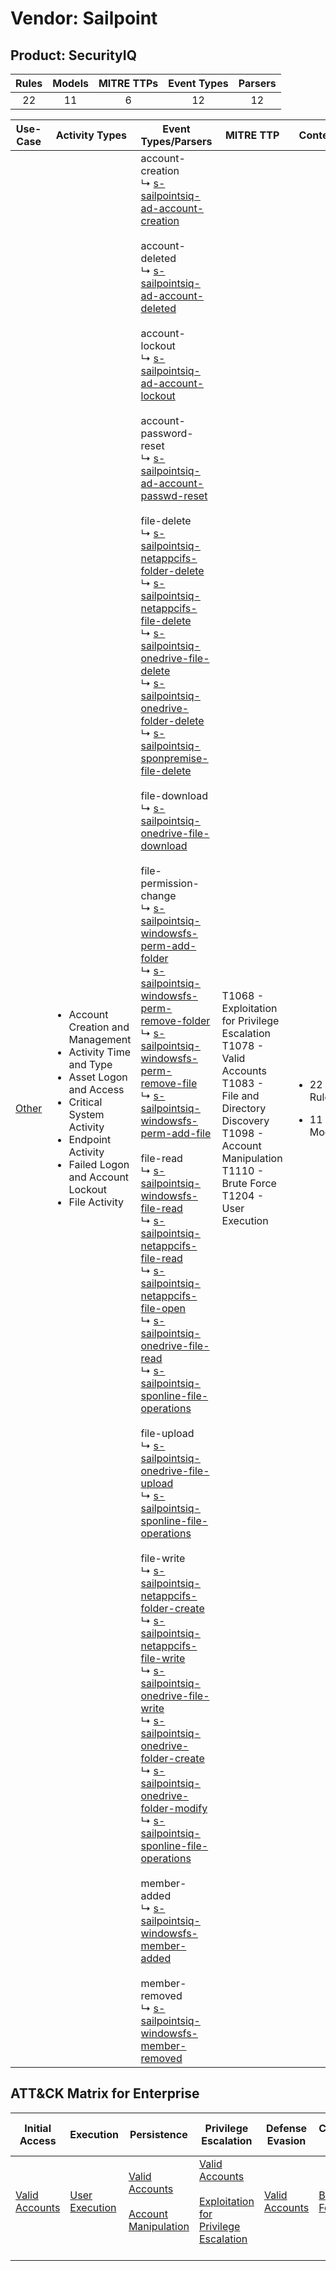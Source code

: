 Vendor: Sailpoint
=================
Product: SecurityIQ
-------------------
| Rules | Models | MITRE TTPs | Event Types | Parsers |
|:-----:|:------:|:----------:|:-----------:|:-------:|
|  22   |   11   |     6      |     12      |   12    |

|               Use-Case                | Activity Types                                                                                                                                                                                                                             | Event Types/Parsers                                                                                                                                                                                                                                                                                                                                                                                                                                                                                                                                                                                                                                                                                                                                                                                                                                                                                                                                                                                                                                                                                                                                                                                                                                                                                                                                                                                                                                                                                                                                                                                                                                                                                                                                                                                                                                                                                                                                                                                                                                                                                                                                                                                                                                                                                                                                                                                                                                                                                                                                                                                                                                                                                                                                                                                                                                                                                                                                                                                                                                                                                                                                                                                                                                                                                                                                                                                                                                                                                                                                                                                                                                                                         | MITRE TTP                                                                                                                                                                                            | Content                                               |
|:-------------------------------------:| ------------------------------------------------------------------------------------------------------------------------------------------------------------------------------------------------------------------------------------------ | ------------------------------------------------------------------------------------------------------------------------------------------------------------------------------------------------------------------------------------------------------------------------------------------------------------------------------------------------------------------------------------------------------------------------------------------------------------------------------------------------------------------------------------------------------------------------------------------------------------------------------------------------------------------------------------------------------------------------------------------------------------------------------------------------------------------------------------------------------------------------------------------------------------------------------------------------------------------------------------------------------------------------------------------------------------------------------------------------------------------------------------------------------------------------------------------------------------------------------------------------------------------------------------------------------------------------------------------------------------------------------------------------------------------------------------------------------------------------------------------------------------------------------------------------------------------------------------------------------------------------------------------------------------------------------------------------------------------------------------------------------------------------------------------------------------------------------------------------------------------------------------------------------------------------------------------------------------------------------------------------------------------------------------------------------------------------------------------------------------------------------------------------------------------------------------------------------------------------------------------------------------------------------------------------------------------------------------------------------------------------------------------------------------------------------------------------------------------------------------------------------------------------------------------------------------------------------------------------------------------------------------------------------------------------------------------------------------------------------------------------------------------------------------------------------------------------------------------------------------------------------------------------------------------------------------------------------------------------------------------------------------------------------------------------------------------------------------------------------------------------------------------------------------------------------------------------------------------------------------------------------------------------------------------------------------------------------------------------------------------------------------------------------------------------------------------------------------------------------------------------------------------------------------------------------------------------------------------------------------------------------------------------------------------------------------------- | ---------------------------------------------------------------------------------------------------------------------------------------------------------------------------------------------------- | ----------------------------------------------------- |
| [Other](../UseCases/usecase_other.md) | <ul><li>Account Creation and Management</li><li>Activity Time  and Type</li><li>Asset Logon and Access</li><li>Critical System Activity</li><li>Endpoint Activity</li><li>Failed Logon and Account Lockout</li><li>File Activity</li></ul> |  account-creation<br> ↳ [s-sailpointsiq-ad-account-creation](../Parsers/parserContent_s-sailpointsiq-ad-account-creation.md)<br><br> account-deleted<br> ↳ [s-sailpointsiq-ad-account-deleted](../Parsers/parserContent_s-sailpointsiq-ad-account-deleted.md)<br><br> account-lockout<br> ↳ [s-sailpointsiq-ad-account-lockout](../Parsers/parserContent_s-sailpointsiq-ad-account-lockout.md)<br><br> account-password-reset<br> ↳ [s-sailpointsiq-ad-account-passwd-reset](../Parsers/parserContent_s-sailpointsiq-ad-account-passwd-reset.md)<br><br> file-delete<br> ↳ [s-sailpointsiq-netappcifs-folder-delete](../Parsers/parserContent_s-sailpointsiq-netappcifs-folder-delete.md)<br> ↳ [s-sailpointsiq-netappcifs-file-delete](../Parsers/parserContent_s-sailpointsiq-netappcifs-file-delete.md)<br> ↳ [s-sailpointsiq-onedrive-file-delete](../Parsers/parserContent_s-sailpointsiq-onedrive-file-delete.md)<br> ↳ [s-sailpointsiq-onedrive-folder-delete](../Parsers/parserContent_s-sailpointsiq-onedrive-folder-delete.md)<br> ↳ [s-sailpointsiq-sponpremise-file-delete](../Parsers/parserContent_s-sailpointsiq-sponpremise-file-delete.md)<br><br> file-download<br> ↳ [s-sailpointsiq-onedrive-file-download](../Parsers/parserContent_s-sailpointsiq-onedrive-file-download.md)<br><br> file-permission-change<br> ↳ [s-sailpointsiq-windowsfs-perm-add-folder](../Parsers/parserContent_s-sailpointsiq-windowsfs-perm-add-folder.md)<br> ↳ [s-sailpointsiq-windowsfs-perm-remove-folder](../Parsers/parserContent_s-sailpointsiq-windowsfs-perm-remove-folder.md)<br> ↳ [s-sailpointsiq-windowsfs-perm-remove-file](../Parsers/parserContent_s-sailpointsiq-windowsfs-perm-remove-file.md)<br> ↳ [s-sailpointsiq-windowsfs-perm-add-file](../Parsers/parserContent_s-sailpointsiq-windowsfs-perm-add-file.md)<br><br> file-read<br> ↳ [s-sailpointsiq-windowsfs-file-read](../Parsers/parserContent_s-sailpointsiq-windowsfs-file-read.md)<br> ↳ [s-sailpointsiq-netappcifs-file-read](../Parsers/parserContent_s-sailpointsiq-netappcifs-file-read.md)<br> ↳ [s-sailpointsiq-netappcifs-file-open](../Parsers/parserContent_s-sailpointsiq-netappcifs-file-open.md)<br> ↳ [s-sailpointsiq-onedrive-file-read](../Parsers/parserContent_s-sailpointsiq-onedrive-file-read.md)<br> ↳ [s-sailpointsiq-sponline-file-operations](../Parsers/parserContent_s-sailpointsiq-sponline-file-operations.md)<br><br> file-upload<br> ↳ [s-sailpointsiq-onedrive-file-upload](../Parsers/parserContent_s-sailpointsiq-onedrive-file-upload.md)<br> ↳ [s-sailpointsiq-sponline-file-operations](../Parsers/parserContent_s-sailpointsiq-sponline-file-operations.md)<br><br> file-write<br> ↳ [s-sailpointsiq-netappcifs-folder-create](../Parsers/parserContent_s-sailpointsiq-netappcifs-folder-create.md)<br> ↳ [s-sailpointsiq-netappcifs-file-write](../Parsers/parserContent_s-sailpointsiq-netappcifs-file-write.md)<br> ↳ [s-sailpointsiq-onedrive-file-write](../Parsers/parserContent_s-sailpointsiq-onedrive-file-write.md)<br> ↳ [s-sailpointsiq-onedrive-folder-create](../Parsers/parserContent_s-sailpointsiq-onedrive-folder-create.md)<br> ↳ [s-sailpointsiq-onedrive-folder-modify](../Parsers/parserContent_s-sailpointsiq-onedrive-folder-modify.md)<br> ↳ [s-sailpointsiq-sponline-file-operations](../Parsers/parserContent_s-sailpointsiq-sponline-file-operations.md)<br><br> member-added<br> ↳ [s-sailpointsiq-windowsfs-member-added](../Parsers/parserContent_s-sailpointsiq-windowsfs-member-added.md)<br><br> member-removed<br> ↳ [s-sailpointsiq-windowsfs-member-removed](../Parsers/parserContent_s-sailpointsiq-windowsfs-member-removed.md)<br> | T1068 - Exploitation for Privilege Escalation<br>T1078 - Valid Accounts<br>T1083 - File and Directory Discovery<br>T1098 - Account Manipulation<br>T1110 - Brute Force<br>T1204 - User Execution<br> | <ul><li>22 Rules</li></ul><ul><li>11 Models</li></ul> |

ATT&CK Matrix for Enterprise
----------------------------
| Initial Access                                                      | Execution                                                           | Persistence                                                                                                                                  | Privilege Escalation                                                                                                                                          | Defense Evasion                                                     | Credential Access                                                | Discovery                                                                         | Lateral Movement | Collection | Command and Control | Exfiltration | Impact |
| ------------------------------------------------------------------- | ------------------------------------------------------------------- | -------------------------------------------------------------------------------------------------------------------------------------------- | ------------------------------------------------------------------------------------------------------------------------------------------------------------- | ------------------------------------------------------------------- | ---------------------------------------------------------------- | --------------------------------------------------------------------------------- | ---------------- | ---------- | ------------------- | ------------ | ------ |
| [Valid Accounts](https://attack.mitre.org/techniques/T1078)<br><br> | [User Execution](https://attack.mitre.org/techniques/T1204)<br><br> | [Valid Accounts](https://attack.mitre.org/techniques/T1078)<br><br>[Account Manipulation](https://attack.mitre.org/techniques/T1098)<br><br> | [Valid Accounts](https://attack.mitre.org/techniques/T1078)<br><br>[Exploitation for Privilege Escalation](https://attack.mitre.org/techniques/T1068)<br><br> | [Valid Accounts](https://attack.mitre.org/techniques/T1078)<br><br> | [Brute Force](https://attack.mitre.org/techniques/T1110)<br><br> | [File and Directory Discovery](https://attack.mitre.org/techniques/T1083)<br><br> |                  |            |                     |              |        |